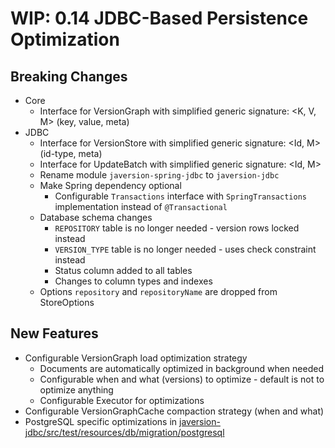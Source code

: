 WIP: 0.14 JDBC-Based Persistence Optimization
=============================================

Breaking Changes
----------------
* Core
  * Interface for VersionGraph with simplified generic signature: <K, V, M> (key, value, meta)
* JDBC
  * Interface for VersionStore with simplified generic signature: <Id, M> (id-type, meta)
  * Interface for UpdateBatch with simplified generic signature: <Id, M>
  * Rename module `javersion-spring-jdbc` to `javersion-jdbc` 
  * Make Spring dependency optional
    * Configurable `Transactions` interface with `SpringTransactions` implementation instead of `@Transactional` 
  * Database schema changes
    * `REPOSITORY` table is no longer needed - version rows locked instead
    * `VERSION_TYPE` table is no longer needed - uses check constraint instead
    * Status column added to all tables
    * Changes to column types and indexes
  * Options `repository` and `repositoryName` are dropped from StoreOptions

New Features
------------
* Configurable VersionGraph load optimization strategy
  * Documents are automatically optimized in background when needed
  * Configurable when and what (versions) to optimize - default is not to optimize anything
  * Configurable Executor for optimizations
* Configurable VersionGraphCache compaction strategy (when and what)
* PostgreSQL specific optimizations in [javersion-jdbc/src/test/resources/db/migration/postgresql](javersion-jdbc/src/test/resources/db/migration/postgresql)

